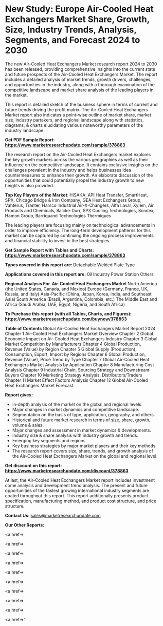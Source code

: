 # New Study: Europe Air-Cooled Heat Exchangers Market Share, Growth, Size, Industry Trends, Analysis, Segments, and Forecast 2024 to 2030

The new Air-Cooled Heat Exchangers Market research report 2024 to 2030 has been released, providing comprehensive insights into the current state and future prospects of the Air-Cooled Heat Exchangers Market. The report includes a detailed analysis of market trends, growth drivers, challenges, and opportunities in the industry, along with a thorough examination of the competitive landscape and market share analysis of the leading players in the market.

This report is detailed sketch of the business sphere in terms of current and future trends driving the profit matrix. The Air-Cooled Heat Exchangers Market report also indicates a point-wise outline of market share, market size, industry partakers, and regional landscape along with statistics, diagrams, &amp; charts elucidating various noteworthy parameters of the industry landscape.

<strong><b>Get PDF Sample Report: <a href=https://www.marketresearchupdate.com/sample/378863>https://www.marketresearchupdate.com/sample/378863</a></b></strong>

The research report on the Air-Cooled Heat Exchangers market explores the key growth markers across the various geographies as well as their influence on the competitive landscape. It contains exclusive insights on the challenges prevalent in the industry and helps businesses idea countermeasures to enhance their growth. An elaborate discussion of the opportunities that could potentially propel the industry growth to new heights is also provided.

<strong><b>Top Key Players of the Market:
</b></strong>HISAKA, API Heat Transfer, SmartHeat, SPX, Chicago Bridge & Iron Company, GEA Heat Exchangers Group, Vahterus, Tranter, Harsco Industrial Air-X-Changers, Alfa Laval, Xylem, Air Products and Chemicals, Balcke-Durr, SPX Cooling Technologies, Sondex, Hamon Group, Barriquand Technologies Thermiques<strong><b>
</b></strong>

The leading players are focusing mainly on technological advancements in order to improve efficiency. The long-term development patterns for this market can be captured by continuing the ongoing process improvements and financial stability to invest in the best strategies.

<strong><b>Get Sample Report with Tables and Charts: <a href=https://www.marketresearchupdate.com/sample/378863>https://www.marketresearchupdate.com/sample/378863</a></b></strong>

<strong><b>Types covered in this report are:
</b></strong>Detachable
Welded Plate Type<strong><b>
</b></strong>

<strong><b>Applications covered in this report are:
</b></strong>Oil Industry
Power Station
Others<strong><b>
</b></strong>

<strong><b>Regional Analysis For  Air-Cooled Heat Exchangers Market</b></strong><strong><b>
</b></strong>North America (the United States, Canada, and Mexico)
Europe (Germany, France, UK, Russia, and Italy)
Asia-Pacific (China, Japan, Korea, India, and Southeast Asia)
South America (Brazil, Argentina, Colombia, etc.)
The Middle East and Africa (Saudi Arabia, UAE, Egypt, Nigeria, and South Africa)

<strong><b>To Purchase this report (with all Tables, Charts, and Figures): <a href=https://www.marketresearchupdate.com/buynow/378863>https://www.marketresearchupdate.com/buynow/378863</a></b></strong>

<strong><b>Table of Contents</b></strong><strong><b>
</b></strong>Global Air-Cooled Heat Exchangers Market Report 2024
Chapter 1 Air-Cooled Heat Exchangers Market Overview
Chapter 2 Global Economic Impact on Air-Cooled Heat Exchangers Industry
Chapter 3 Global Market Competition by Manufacturers
Chapter 4 Global Production, Revenue (Value) by Region
Chapter 5 Global Supply (Production), Consumption, Export, Import by Regions
Chapter 6 Global Production, Revenue (Value), Price Trend by Type
Chapter 7 Global Air-Cooled Heat Exchangers Market Analysis by Application
Chapter 8 Manufacturing Cost Analysis
Chapter 9 Industrial Chain, Sourcing Strategy and Downstream Buyers
Chapter 10 Marketing Strategy Analysis, Distributors/Traders
Chapter 11 Market Effect Factors Analysis
Chapter 12 Global Air-Cooled Heat Exchangers Market Forecast

<strong><b>Report gives:</b></strong>

- In-depth analysis of the market on the global and regional levels.
- Major changes in market dynamics and competitive landscape.
- Segmentation on the basis of type, application, geography, and others.
- Historical and future market research in terms of size, share, growth, volume &amp; sales.
- Major changes and assessment in market dynamics &amp; developments.
- Industry size &amp; share analysis with industry growth and trends.
- Emerging key segments and regions
- Key business strategies by major market players and their key methods.
- The research report covers size, share, trends, and growth analysis of the Air-Cooled Heat Exchangers Market on the global and regional level.

<strong><b>Get discount on this report: <a href=https://www.marketresearchupdate.com/discount/378863>https://www.marketresearchupdate.com/discount/378863</a></b></strong>

At last, the Air-Cooled Heat Exchangers Market report includes investment come analysis and development trend analysis. The present and future opportunities of the fastest growing international industry segments are coated throughout this report. This report additionally presents product specification, manufacturing method, and product cost structure, and price structure.

<strong><b>Contact Us:
</b></strong>sales@marketresearchupdate.com

<strong>Our Other Reports:</strong>

<a href=></a>

<a href=></a>

<a href=></a>

<a href=></a>

<a href=></a>

<a href=></a>

<a href=></a>

<a href=></a>

<a href=></a>

<a href=></a>"
